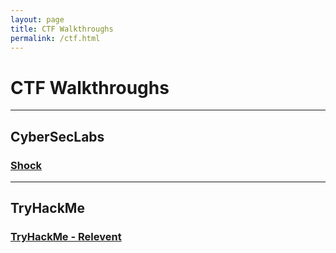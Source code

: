 ```yaml
---
layout: page
title: CTF Walkthroughs
permalink: /ctf.html
---
```


# CTF Walkthroughs
----
## CyberSecLabs
### [Shock](https://cyb3rr3ap3r.github.io/posts/ctf/cyberseclabs/shock.html)

----
## TryHackMe
### [TryHackMe - Relevent](https://cyb3rr3ap3r.github.io/posts/ctf/tryhackme/relevent.html)
